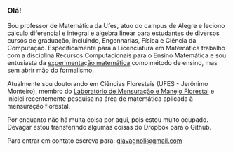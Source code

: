 ### Olá! 

Sou professor de Matemática da Ufes, atuo do campus de Alegre e leciono cálculo diferencial e integral e álgebra linear para estudantes de diversos cursos de graduação, incluindo, Engenharias, Física e Ciência da Computação. Especificamente para a Licenciatura em Matemática trabalho com a disciplina Recursos Computacionais para o Ensino Matemática e sou entusiasta da [experimentação matemática](https://mathworld.wolfram.com/ExperimentalMathematics.html) como método de ensino, mas sem abrir mão do formalismo.

Atualmente sou doutorando em Ciências Florestais (UFES - Jerônimo Monteiro), membro do [Laboratório de Mensuração e Manejo Florestal](https://www.labmmfufes.com/) e iniciei recentemente pesquisa na área de matemática aplicada à mensuração florestal.

Por enquanto não há muita coisa por aqui, pois estou muito ocupado. Devagar estou transferindo algumas coisas do Dropbox para o Github.

Para entrar em contato escreva para: glavagnoli@gmail.com

